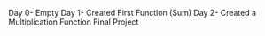 Day 0- Empty
Day 1- Created First Function (Sum)
Day 2- Created a Multiplication Function
Final Project